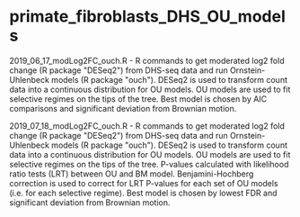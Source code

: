 # primate_fibroblasts_DHS_OU_models

2019_06_17_modLog2FC_ouch.R - R commands to get moderated log2 fold change (R package "DESeq2") from DHS-seq data and run Ornstein-Uhlenbeck models (R package "ouch"). DESeq2 is used to transform count data into a continuous distribution for OU models. OU models are used to fit selective regimes on the tips of the tree. Best model is chosen by AIC comparisons and significant deviation from Brownian motion. 

2019_07_18_modLog2FC_ouch.R - R commands to get moderated log2 fold change (R package "DESeq2") from DHS-seq data and run Ornstein-Uhlenbeck models (R package "ouch"). DESeq2 is used to transform count data into a continuous distribution for OU models. OU models are used to fit selective regimes on the tips of the tree. P-values calculated with likelihood ratio tests (LRT) between OU and BM model. Benjamini-Hochberg correction is used to correct for LRT P-values for each set of OU models (i.e. for each selective regime). Best model is chosen by lowest FDR and significant deviation from Brownian motion. 

